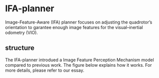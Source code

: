 # IFA-planner
Image-Feature-Aware (IFA) planner focuses on adjusting the quadrotor’s orientation to garantee enough image features for the visual–inertial odometry (VIO).

## structure
The IFA-planner introdued a Image Feature Perception Mechanism model compared to previous work. The figure below explains how it works. For more details, please refer to our essay.
